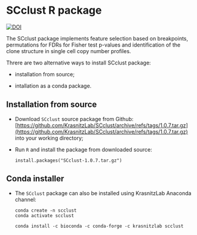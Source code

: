# SCclust R package

[![DOI](https://zenodo.org/badge/106557810.svg)](https://zenodo.org/badge/latestdoi/106557810)

The SCclust package implements feature selection based on
breakpoints, permutations for FDRs for Fisher test p-values and identification
of the clone structure in single cell copy number profiles.

Threre are two alternative ways to install SCclust package:

* installation from source;

* intallation as a conda package.

## Installation from source

* Download `SCclust` source package from Github:
[https://github.com/KrasnitzLab/SCclust/archive/refs/tags/1.0.7.tar.gz](https://github.com/KrasnitzLab/SCclust/archive/refs/tags/1.0.7.tar.gz)
into your working directory;

* Run `R` and install the package from downloaded source:

    ```
    install.packages("SCclust-1.0.7.tar.gz")
    ```

## Conda installer

* The `SCclust` package can also be installed using KrasnitzLab Anaconda channel:

    ```
    conda create -n scclust
    conda activate scclust
    
    conda install -c bioconda -c conda-forge -c krasnitzlab scclust
    ```
